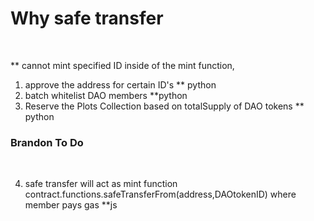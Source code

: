 <h1> Why safe transfer </h1> <br>

** cannot mint specified ID inside of the mint function, 

1. approve the address for certain ID's ** python
2. batch whitelist DAO members **python
3. Reserve the Plots Collection based on totalSupply of  DAO tokens ** python

<h3> Brandon To Do </h3> <br>

4. safe transfer will act as mint function contract.functions.safeTransferFrom(address,DAOtokenID) where member pays gas **js 
